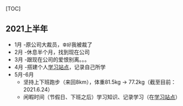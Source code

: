 [TOC]

## 2021上半年

- 1月 -原公司大裁员，`幸好`我被裁了
- 2月 -休息半个月，找到现在公司
- 3月 -跟现在公司的爱恨别离。。。
- 4月 -搭建个人[学习站点](https:qiyoe.cn)，记录自己所学
- 5月-6月
   - 坚持上下班跑步（来回8km），体重81.5kg -> 77.2kg（截至目前：2021.6.24）
   - 闲暇时间（节假日、下班之后）学习知识、记录学习（在[学习站点](https:qiyoe.cn)）
